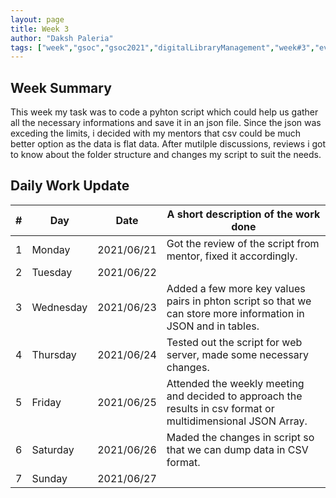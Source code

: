 ```yaml
---
layout: page
title: Week 3
author: "Daksh Paleria"
tags: ["week","gsoc","gsoc2021","digitalLibraryManagement","week#3","eval#1"]
---
```


## Week Summary

This week my task was to code a pyhton script which could help us gather all the necessary informations and save it in an json file. Since the json was exceding the limits, i decided with my mentors that csv could be much better option as the data is flat data. After mutilple discussions, reviews i got to know about the folder structure and changes my script to suit the needs.

## Daily Work Update

|\#|Day|Date|A short description of the work done|  
|---	|---	|---	|---	|  
|1   	| Monday 	|   2021/06/21	| Got the review of the script from mentor, fixed it accordingly. |  
|2   	| Tuesday  	|   2021/06/22	| 	|  
|3   	| Wednesday  	|  2021/06/23 	| Added a few more key values pairs in phton script so that we can store more information in JSON and in tables. |  
|4   	| Thursday  	|   2021/06/24	| Tested out the script for web server, made some necessary changes. |  
|5   	| Friday  	|   2021/06/25	| Attended the weekly meeting and decided to approach the results in csv format or multidimensional JSON Array. |  
|6   	| Saturday  	|   2021/06/26	| Maded the changes in script so that we can dump data in CSV format.	|  
|7   	| Sunday  	|   2021/06/27	|  |  
